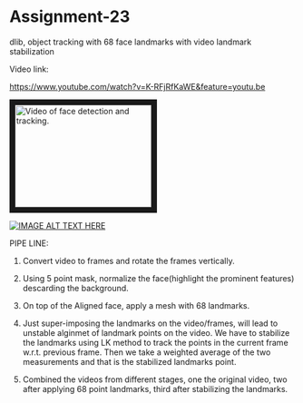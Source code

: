 # Assignment-23
dlib, object tracking with 68 face landmarks with video landmark stabilization


Video link:

https://www.youtube.com/watch?v=K-RFjRfKaWE&feature=youtu.be

<a href="http://www.youtube.com/watch?feature=player_embedded&v=https://www.youtube.com/watch?v=K-RFjRfKaWE&feature=youtu.be
" target="_blank"><img src="http://img.youtube.com/vi/https://www.youtube.com/watch?v=K-RFjRfKaWE&feature=youtu.be/0.jpg" 
alt="Video of face detection and tracking." width="240" height="180" border="10" /></a>


[![IMAGE ALT TEXT HERE](https://img.youtube.com/vi/https://www.youtube.com/watch?v=K-RFjRfKaWE&feature=youtu.be/0.jpg)](https://www.youtube.com/watch?v=https://www.youtube.com/watch?v=K-RFjRfKaWE&feature=youtu.be)


PIPE LINE:
1. Convert video to frames and rotate the frames vertically.
2. Using 5 point mask, normalize the face(highlight the prominent features) descarding the background.
3. On top of the Aligned face, apply a mesh with 68 landmarks.
4. Just super-imposing the landmarks on the video/frames, will lead to unstable alginmet of landmark points on the video. We have to stabilize the landmarks using LK method to track the points in the current frame w.r.t. previous frame. Then we take a weighted average of the two measurements and that is the stabilized landmarks point. 

4. Combined the videos from different stages, one the original video, two after applying 68 point landmarks, third after stabilizing the landmarks.
